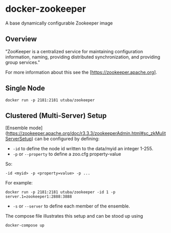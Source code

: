 # docker-zookeeper
A base dynamically configurable Zookeeper image

## Overview

"ZooKeeper is a centralized service for maintaining configuration information, naming, providing distributed synchronization, and providing group services."

For more information about this see the [https://zookeeper.apache.org].

## Single Node

```
docker run -p 2181:2181 utuba/zookeeper
```

## Clustered (Multi-Server) Setup

[Ensemble mode] (https://zookeeper.apache.org/doc/r3.3.3/zookeeperAdmin.html#sc_zkMulitServerSetup) can be configured by defining:

* `-id` to define the node id written to the data/myid an integer 1-255.
* `-p` or `--property` to define a zoo.cfg property-value 

So:

```
-id <myid> -p <property=value> -p ...
```

For example:

```
docker run -p 2181:2181 utuba/zookeeper -id 1 -p server.1=zookeeper1:2888:3888
```
* `-s` or `--server` to define each member of the ensemble.
 
The compose file illustrates this setup and can be stood up using

```
docker-compose up
```

